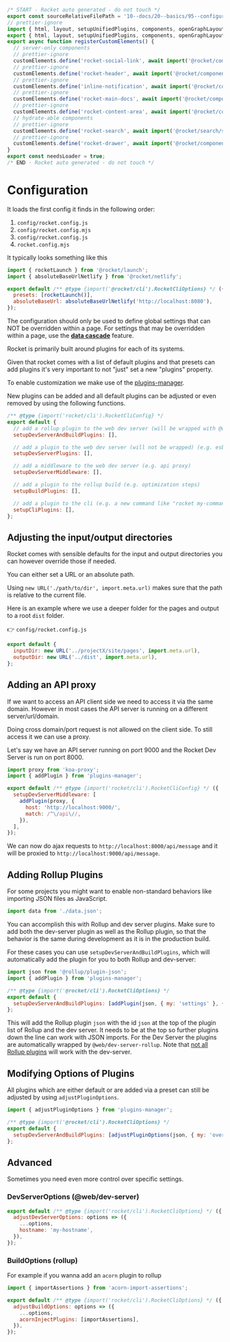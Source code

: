 ```js server
/* START - Rocket auto generated - do not touch */
export const sourceRelativeFilePath = '10--docs/20--basics/95--configuration.rocket.md';
// prettier-ignore
import { html, layout, setupUnifiedPlugins, components, openGraphLayout } from '../../recursive.data.js';
export { html, layout, setupUnifiedPlugins, components, openGraphLayout };
export async function registerCustomElements() {
  // server-only components
  // prettier-ignore
  customElements.define('rocket-social-link', await import('@rocket/components/social-link.js').then(m => m.RocketSocialLink));
  // prettier-ignore
  customElements.define('rocket-header', await import('@rocket/components/header.js').then(m => m.RocketHeader));
  // prettier-ignore
  customElements.define('inline-notification', await import('@rocket/components/inline-notification.js').then(m => m.InlineNotification));
  // prettier-ignore
  customElements.define('rocket-main-docs', await import('@rocket/components/main-docs.js').then(m => m.RocketMainDocs));
  // prettier-ignore
  customElements.define('rocket-content-area', await import('@rocket/components/content-area.js').then(m => m.RocketContentArea));
  // hydrate-able components
  // prettier-ignore
  customElements.define('rocket-search', await import('@rocket/search/search.js').then(m => m.RocketSearch));
  // prettier-ignore
  customElements.define('rocket-drawer', await import('@rocket/components/drawer.js').then(m => m.RocketDrawer));
}
export const needsLoader = true;
/* END - Rocket auto generated - do not touch */
```

# Configuration

It loads the first config it finds in the following order:

1. `config/rocket.config.js`
2. `config/rocket.config.mjs`
3. `config/rocket.config.js`
4. `rocket.config.mjs`

It typically looks something like this

```js
import { rocketLaunch } from '@rocket/launch';
import { absoluteBaseUrlNetlify } from '@rocket/netlify';

export default /** @type {import('@rocket/cli').RocketCliOptions} */ ({
  presets: [rocketLaunch()],
  absoluteBaseUrl: absoluteBaseUrlNetlify('http://localhost:8080'),
});
```

<inline-notification>

The configuration should only be used to define global settings that can NOT be overridden within a page.
For settings that may be overridden within a page, use the [**data cascade**](./30--data-cascade.rocket.md) feature.

</inline-notification>

Rocket is primarily built around plugins for each of its systems.

Given that rocket comes with a list of default plugins and that presets can add plugins it's very important to not "just" set a new "plugins" property.

To enable customization we make use of the [plugins-manager](../../30--tools//10--plugins-manager/10--overview.rocket.md).

New plugins can be added and all default plugins can be adjusted or even removed by using the following functions.

```js
/** @type {import('rocket/cli').RocketCliConfig} */
export default {
  // add a rollup plugin to the web dev server (will be wrapped with @web/dev-server-rollup) AND the rollup build (e.g. enable json importing)
  setupDevServerAndBuildPlugins: [],

  // add a plugin to the web dev server (will not be wrapped) (e.g. esbuild for TypeScript)
  setupDevServerPlugins: [],

  // add a middleware to the web dev server (e.g. api proxy)
  setupDevServerMiddleware: [],

  // add a plugin to the rollup build (e.g. optimization steps)
  setupBuildPlugins: [],

  // add a plugin to the cli (e.g. a new command like "rocket my-command")
  setupCliPlugins: [],
};
```

## Adjusting the input/output directories

Rocket comes with sensible defaults for the input and output directories you can however override those if needed.

You can either set a URL or an absolute path.

<inline-notification>

Using `new URL('./path/to/dir', import.meta.url)` makes sure that the path is relative to the current file.

</inline-notification>

Here is an example where we use a deeper folder for the pages and output to a root `dist` folder.

👉 `config/rocket.config.js`

```js
export default {
  inputDir: new URL('../projectX/site/pages', import.meta.url),
  outputDir: new URL('../dist', import.meta.url),
};
```

## Adding an API proxy

If we want to access an API client side we need to access it via the same domain.
However in most cases the API server is running on a different server/url/domain.

Doing cross domain/port request is not allowed on the client side.
To still access it we can use a proxy.

Let's say we have an API server running on port 9000 and the Rocket Dev Server is run on port 8000.

```js
import proxy from 'koa-proxy';
import { addPlugin } from 'plugins-manager';

export default /** @type {import('rocket/cli').RocketCliConfig} */ ({
  setupDevServerMiddleware: [
    addPlugin(proxy, {
      host: 'http://localhost:9000/',
      match: /^\/api\//,
    }),
  ],
});
```

We can now do ajax requests to `http://localhost:8000/api/message` and it will be proxied to `http://localhost:9000/api/message`.

## Adding Rollup Plugins

For some projects you might want to enable non-standard behaviors like importing JSON files as JavaScript.

```js
import data from './data.json';
```

You can accomplish this with Rollup and dev server plugins. Make sure to add both the dev-server plugin as well as the Rollup plugin, so that the behavior is the same during development as it is in the production build.

For these cases you can use `setupDevServerAndBuildPlugins`, which will automatically add the plugin for you to both Rollup and dev-server:

```js
import json from '@rollup/plugin-json';
import { addPlugin } from 'plugins-manager';

/** @type {import('@rocket/cli').RocketCliOptions} */
export default {
  setupDevServerAndBuildPlugins: [addPlugin(json, { my: 'settings' }, { location: 'top' })],
};
```

This will add the Rollup plugin `json` with the id `json` at the top of the plugin list of Rollup and the dev server. It needs to be at the top so further plugins down the line can work with JSON imports.
For the Dev Server the plugins are automatically wrapped by `@web/dev-server-rollup`. Note that [not all Rollup plugins](https://modern-web.dev/docs/dev-server/plugins/rollup/#compatibility-with-rollup-plugins) will work with the dev-server.

## Modifying Options of Plugins

All plugins which are either default or are added via a preset can still be adjusted by using `adjustPluginOptions`.

```js
import { adjustPluginOptions } from 'plugins-manager';

/** @type {import('@rocket/cli').RocketCliOptions} */
export default {
  setupDevServerAndBuildPlugins: [adjustPluginOptions(json, { my: 'overwrite settings' })],
};
```

## Advanced

Sometimes you need even more control over specific settings.

### DevServerOptions (@web/dev-server)

```js
export default /** @type {import('rocket/cli').RocketCliOptions} */ ({
  adjustDevServerOptions: options => ({
    ...options,
    hostname: 'my-hostname',
  }),
});
```

### BuildOptions (rollup)

For example if you wanna add an `acorn` plugin to rollup

```js
import { importAssertions } from 'acorn-import-assertions';

export default /** @type {import('rocket/cli').RocketCliOptions} */ ({
  adjustBuildOptions: options => ({
    ...options,
    acornInjectPlugins: [importAssertions],
  }),
});
```

